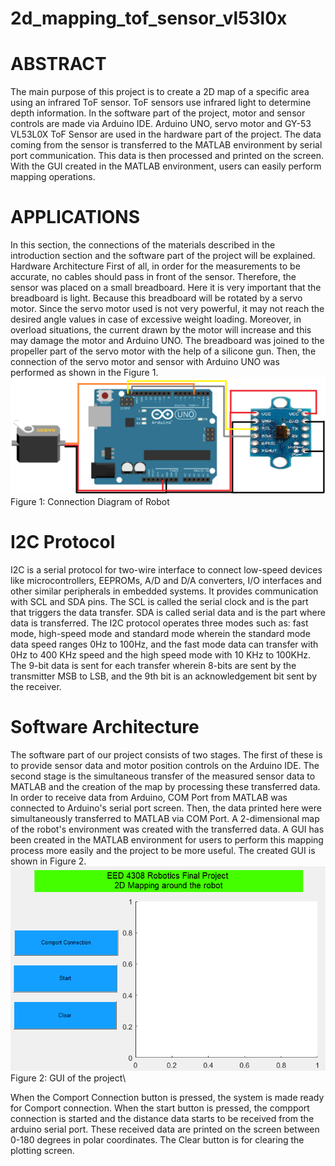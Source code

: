 # 2d_mapping_tof_sensor_vl53l0x
# ABSTRACT
The main purpose of this project is to create a 2D map of a specific area using an infrared ToF sensor. ToF sensors use infrared light to determine depth information. In the software part of the project, motor and sensor controls are made via Arduino IDE. Arduino UNO, servo motor and GY-53 VL53L0X ToF Sensor are used in the hardware part of the project. The data coming from the sensor is transferred to the MATLAB environment by serial port communication. This data is then processed and printed on the screen. With the GUI created in the MATLAB environment, users can easily perform mapping operations.
# APPLICATIONS
In this section, the connections of the materials described in the introduction section and the software part of the project will be explained.
Hardware Architecture
First of all, in order for the measurements to be accurate, no cables should pass in front of the sensor. Therefore, the sensor was placed on a small breadboard. Here it is very important that the breadboard is light. Because this breadboard will be rotated by a servo motor. Since the servo motor used is not very powerful, it may not reach the desired angle values in case of excessive weight loading. Moreover, in overload situations, the current drawn by the motor will increase and this may damage the motor and Arduino UNO. The breadboard was joined to the propeller part of the servo motor with the help of a silicone gun. Then, the connection of the servo motor and sensor with Arduino UNO was performed as shown in the Figure 1. 
 ![alt text](https://github.com/ozancanalper/2d_mapping_tof_sensor_vl53l0x/blob/main/1.png)
Figure 1: Connection Diagram of Robot

# I2C Protocol
I2C is a serial protocol for two-wire interface to connect low-speed devices like microcontrollers, EEPROMs, A/D and D/A converters, I/O interfaces and other similar peripherals in embedded systems. It provides communication with SCL and SDA pins. The SCL is called the serial clock and is the part that triggers the data transfer. SDA is called serial data and is the part where data is transferred. The I2C protocol operates three modes such as: fast mode, high-speed mode and standard mode wherein the standard mode data speed ranges 0Hz to 100Hz, and the fast mode data can transfer with 0Hz to 400 KHz speed and the high speed mode with 10 KHz to 100KHz. The 9-bit data is sent for each transfer wherein 8-bits are sent by the transmitter MSB to LSB, and the 9th bit is an acknowledgement bit sent by the receiver.

# Software Architecture
The software part of our project consists of two stages. The first of these is to provide sensor data and motor position controls on the Arduino IDE. The second stage is the simultaneous transfer of the measured sensor data to MATLAB and the creation of the map by processing these transferred data. In order to receive data from Arduino, COM Port from MATLAB was connected to Arduino's serial port screen. Then, the data printed here were simultaneously transferred to MATLAB via COM Port. A 2-dimensional map of the robot's environment was created with the transferred data.
A GUI has been created in the MATLAB environment for users to perform this mapping process more easily and the project to be more useful. The created GUI is shown in Figure 2.
 ![alt text](https://github.com/ozancanalper/2d_mapping_tof_sensor_vl53l0x/blob/main/2.png)
Figure 2: GUI of the project\


When the Comport Connection button is pressed, the system is made ready for Comport connection. When the start button is pressed, the compport connection is started and the distance data starts to be received from the arduino serial port. These received data are printed on the screen between 0-180 degrees in polar coordinates. The Clear button is for clearing the plotting screen.
